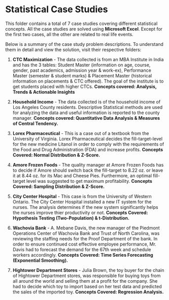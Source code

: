 # Statistical Case Studies 

This folder contains a total of 7 case studies covering different statistical concepts. All the case studies are solved using **Microsoft Excel**. Except for the first two cases, all the other are related to real life events. 

Below is a summary of the case study problem descriptions. To understand them in detail and view the solution, visit their respective folders:

1. **CTC Maximization** - The data collected is from an MBA Institute in India and has the 3 tables: Student Master (information on age, course, gender, past academics, admission year & work-ex), Performance Master (semester & student marks) & Placement Master (historical information on placements & CTC offered). The goal of the institute is to get students placed with higher CTCs. **Concepts covered: Analysis, Trends & Actionable Insights**

2. **Household Income** - The data collected is of the household income of Los Angeles County residents. Descriptive Statistical methods are used for analyzing the data and useful information is reported to the county manager. **Concepts covered: Quantitative Data Analysis & Measures of Central Tendency.** 

3. **Lorex Pharmaceutical** - This is a case out of a textbook from the University of Virginia. Lorex Pharmaceutical decides the fill-target-level for the new medicine Litanol in order to comply with the requirements of the Food and Drug Administration (FDA) and increase profits. **Concepts Covered: Normal Distribution & Z-Score.**

4. **Amore Frozen Foods** - The quality manager at Amore Frozen Foods has to decide if Amore should switch back the fill-target to 8.22 oz. or leave it at 8.44 oz. for its Mac and Cheese Pies. Furthermore, an optimal fill-target level was suggested to get maximum profitability. **Concepts Covered: Sampling Distribution & Z-Score.**

5. **City Center Hospital** - This case is from the University of Western Ontario. The City Center Hospital installed a new IT system for the nurses. The analysis determines if the new system significantly helps the nurses improve thier productivity or not. **Concepts Covered: Hypothesis Testing (Two-Population) & t-Distribution.**

6. **Wachovia Bank** - A. Mebane Davis, the new manager of the Piedmont Operations Center of Wachovia Bank and Trust of North Carolina, was reviewing the staffing needs for the Proof Department of the bank. In order to ensure continued cost effective employee performance, Mr. Davis had to forecast the demand for the 67th week and schedule workers accordingly. **Concepts Covered: Time Series Forecasting (Exponential Smoothing).**

7. **Hightower Department Stores** - Julia Brown, the toy buyer for the chain of Hightower Department stores, was responsible for
buying toys from all around the world and selling them at a profit for the company. She had to decide which toy to import based on her test data and predicted the sales of the imported toy. **Concepts Covered: Regression Analysis.**
